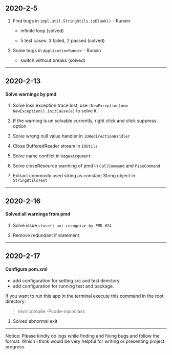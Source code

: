 ## 2020-2-5

1. Find bugs in `impl.util.StringUtils.isBlank()` - Runxin 
    
    - infinite loop (solved)
    
    - 5 test cases: 3 failed, 2 passed (solved)
   
2. Some bugs in `ApplicationRunner` - Runxin

    - switch without breaks (solved)
 
---

## 2020-2-13

#### Solve warnings by pmd

1. Solve loss exception trace lost, use 
`(NewException)new NewException().initCause(e)` to solve it.

2. If the warning is un solvable currently, right click and 
click suppress option

3. Solve wrong null value handler in `IORedirectionHandler`

4. Close BufferedReader stream in `IOUtils`

5. Solve name conflict in `RegexArgument`

6. Solve closeResource warming of pmd in `CallCommand` and `PipeCommand`

7. Extract commonly used string as constant String object in `StringUtilsTest`

---

## 2020-2-16

#### Solved all warnings from pmd

1. Solve issue `close() not recognize by PMD #24`

2. Remove redundant if statement

---

## 2020-2-17

#### Configure pom.xml
- add configuration for setting src and test directory.
- add configuration for running test and package.

If you want to run this app in the terminal
execute this command in the root directory:
>  mvn compile -Pcode-mainclass

1. Solved abnormal exit
---

Notice: Please kindly do logs while finding and fixing bugs and follow the format. 
Which I think would be very helpful for writing or presenting 
project progress.